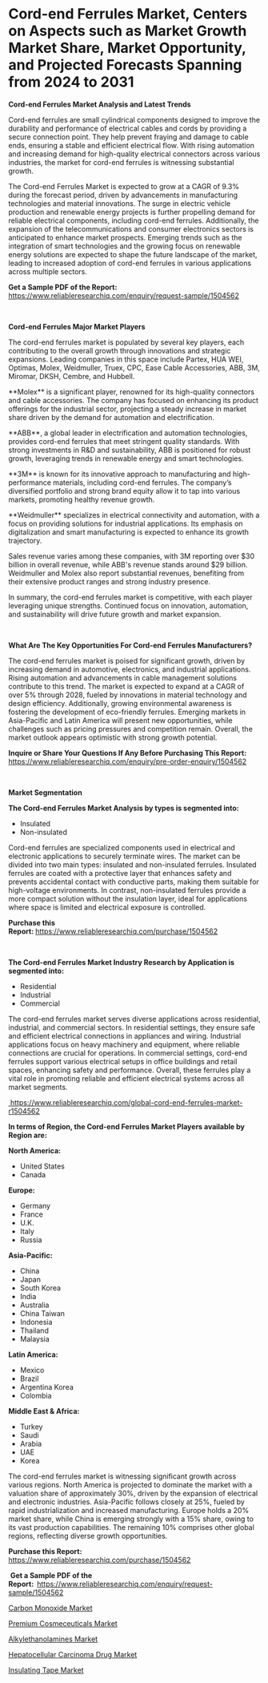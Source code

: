 <p><h1>Cord-end Ferrules Market, Centers on Aspects such as Market Growth Market Share, Market Opportunity, and Projected Forecasts Spanning from 2024 to 2031</h1></p><p><strong>Cord-end Ferrules Market Analysis and Latest Trends</strong></p>
<p><p>Cord-end ferrules are small cylindrical components designed to improve the durability and performance of electrical cables and cords by providing a secure connection point. They help prevent fraying and damage to cable ends, ensuring a stable and efficient electrical flow. With rising automation and increasing demand for high-quality electrical connectors across various industries, the market for cord-end ferrules is witnessing substantial growth.</p><p>The Cord-end Ferrules Market is expected to grow at a CAGR of 9.3% during the forecast period, driven by advancements in manufacturing technologies and material innovations. The surge in electric vehicle production and renewable energy projects is further propelling demand for reliable electrical components, including cord-end ferrules. Additionally, the expansion of the telecommunications and consumer electronics sectors is anticipated to enhance market prospects. Emerging trends such as the integration of smart technologies and the growing focus on renewable energy solutions are expected to shape the future landscape of the market, leading to increased adoption of cord-end ferrules in various applications across multiple sectors.</p></p>
<p><strong>Get a Sample PDF of the Report:&nbsp;</strong> <a href="https://www.reliableresearchiq.com/enquiry/request-sample/1504562?utm_campaign=1121&utm_medium=2&utm_source=Github&utm_content=ia&utm_term=08122024&utm_id=cord-end-ferrules">https://www.reliableresearchiq.com/enquiry/request-sample/1504562</a></p>
<p>&nbsp;</p>
<p><strong>Cord-end Ferrules Major Market Players</strong></p>
<p><p>The cord-end ferrules market is populated by several key players, each contributing to the overall growth through innovations and strategic expansions. Leading companies in this space include Partex, HUA WEI, Optimas, Molex, Weidmuller, Truex, CPC, Ease Cable Accessories, ABB, 3M, Miromar, DKSH, Cembre, and Hubbell.</p><p>**Molex** is a significant player, renowned for its high-quality connectors and cable accessories. The company has focused on enhancing its product offerings for the industrial sector, projecting a steady increase in market share driven by the demand for automation and electrification.</p><p>**ABB**, a global leader in electrification and automation technologies, provides cord-end ferrules that meet stringent quality standards. With strong investments in R&D and sustainability, ABB is positioned for robust growth, leveraging trends in renewable energy and smart technologies.</p><p>**3M** is known for its innovative approach to manufacturing and high-performance materials, including cord-end ferrules. The company’s diversified portfolio and strong brand equity allow it to tap into various markets, promoting healthy revenue growth.</p><p>**Weidmuller** specializes in electrical connectivity and automation, with a focus on providing solutions for industrial applications. Its emphasis on digitalization and smart manufacturing is expected to enhance its growth trajectory.</p><p>Sales revenue varies among these companies, with 3M reporting over $30 billion in overall revenue, while ABB's revenue stands around $29 billion. Weidmuller and Molex also report substantial revenues, benefiting from their extensive product ranges and strong industry presence.</p><p>In summary, the cord-end ferrules market is competitive, with each player leveraging unique strengths. Continued focus on innovation, automation, and sustainability will drive future growth and market expansion.</p></p>
<p>&nbsp;</p>
<p><strong>What Are The Key Opportunities For Cord-end Ferrules Manufacturers?</strong></p>
<p><p>The cord-end ferrules market is poised for significant growth, driven by increasing demand in automotive, electronics, and industrial applications. Rising automation and advancements in cable management solutions contribute to this trend. The market is expected to expand at a CAGR of over 5% through 2028, fueled by innovations in material technology and design efficiency. Additionally, growing environmental awareness is fostering the development of eco-friendly ferrules. Emerging markets in Asia-Pacific and Latin America will present new opportunities, while challenges such as pricing pressures and competition remain. Overall, the market outlook appears optimistic with strong growth potential.</p></p>
<p><strong>Inquire or Share Your Questions If Any Before Purchasing This Report:</strong> <a href="https://www.reliableresearchiq.com/enquiry/pre-order-enquiry/1504562?utm_campaign=1121&utm_medium=2&utm_source=Github&utm_content=ia&utm_term=08122024&utm_id=cord-end-ferrules">https://www.reliableresearchiq.com/enquiry/pre-order-enquiry/1504562</a></p>
<p>&nbsp;</p>
<p><strong>Market Segmentation</strong></p>
<p><strong>The Cord-end Ferrules Market Analysis by types is segmented into:</strong></p>
<p><ul><li>Insulated</li><li>Non-insulated</li></ul></p>
<p><p>Cord-end ferrules are specialized components used in electrical and electronic applications to securely terminate wires. The market can be divided into two main types: insulated and non-insulated ferrules. Insulated ferrules are coated with a protective layer that enhances safety and prevents accidental contact with conductive parts, making them suitable for high-voltage environments. In contrast, non-insulated ferrules provide a more compact solution without the insulation layer, ideal for applications where space is limited and electrical exposure is controlled.</p></p>
<p><strong>Purchase this Report:&nbsp;</strong><a href="https://www.reliableresearchiq.com/purchase/1504562?utm_campaign=1121&utm_medium=2&utm_source=Github&utm_content=ia&utm_term=08122024&utm_id=cord-end-ferrules">https://www.reliableresearchiq.com/purchase/1504562</a></p>
<p>&nbsp;</p>
<p><strong>The Cord-end Ferrules Market Industry Research by Application is segmented into:</strong></p>
<p><ul><li>Residential</li><li>Industrial</li><li>Commercial</li></ul></p>
<p><p>The cord-end ferrules market serves diverse applications across residential, industrial, and commercial sectors. In residential settings, they ensure safe and efficient electrical connections in appliances and wiring. Industrial applications focus on heavy machinery and equipment, where reliable connections are crucial for operations. In commercial settings, cord-end ferrules support various electrical setups in office buildings and retail spaces, enhancing safety and performance. Overall, these ferrules play a vital role in promoting reliable and efficient electrical systems across all market segments.</p></p>
<p><a href="https://www.reliableresearchiq.com/global-cord-end-ferrules-market-r1504562?utm_campaign=1121&utm_medium=2&utm_source=Github&utm_content=ia&utm_term=08122024&utm_id=cord-end-ferrules">&nbsp;https://www.reliableresearchiq.com/global-cord-end-ferrules-market-r1504562</a></p>
<p><strong>In terms of Region, the Cord-end Ferrules Market Players available by Region are:</strong></p>
<p>
    <p> <strong> North America: </strong>
        <ul>
            <li>United States</li>
            <li>Canada</li>
        </ul>
        </p> 
    <p> <strong> Europe: </strong>
        <ul>
            <li>Germany</li>
            <li>France</li>
            <li>U.K.</li>
            <li>Italy</li>
            <li>Russia</li>
        </ul>
        </p> 
    <p> <strong> Asia-Pacific: </strong>
        <ul>
            <li>China</li>
            <li>Japan</li>
            <li>South Korea</li>
            <li>India</li>
            <li>Australia</li>
            <li>China Taiwan</li>
            <li>Indonesia</li>
            <li>Thailand</li>
            <li>Malaysia</li>
        </ul>
        </p> 
    <p> <strong> Latin America: </strong>
        <ul>
            <li>Mexico</li>
            <li>Brazil</li>
            <li>Argentina Korea</li>
            <li>Colombia</li>
        </ul>
        </p> 
    <p> <strong> Middle East & Africa: </strong>
        <ul>
            <li>Turkey</li>
            <li>Saudi</li>
            <li>Arabia</li>
            <li>UAE</li>
            <li>Korea</li>
        </ul>
    </p>
    </p>
<p><p>The cord-end ferrules market is witnessing significant growth across various regions. North America is projected to dominate the market with a valuation share of approximately 30%, driven by the expansion of electrical and electronic industries. Asia-Pacific follows closely at 25%, fueled by rapid industrialization and increased manufacturing. Europe holds a 20% market share, while China is emerging strongly with a 15% share, owing to its vast production capabilities. The remaining 10% comprises other global regions, reflecting diverse growth opportunities.</p></p>
<p><strong>Purchase this Report: </strong><a href="https://www.reliableresearchiq.com/purchase/1504562?utm_campaign=1121&utm_medium=2&utm_source=Github&utm_content=ia&utm_term=08122024&utm_id=cord-end-ferrules">https://www.reliableresearchiq.com/purchase/1504562</a></p>
<p>&nbsp;<strong>Get a Sample PDF of the Report:&nbsp;&nbsp;</strong><a href="https://www.reliableresearchiq.com/enquiry/request-sample/1504562?utm_campaign=1121&utm_medium=2&utm_source=Github&utm_content=ia&utm_term=08122024&utm_id=cord-end-ferrules">https://www.reliableresearchiq.com/enquiry/request-sample/1504562</a></p>
<p><strong></strong></p>
<p><p><a href="https://www.linkedin.com/pulse/futur-trend-quest-sl8ue?utm_campaign=1121&utm_medium=2&utm_source=Github&utm_content=ia&utm_term=08122024&utm_id=cord-end-ferrules">Carbon Monoxide Market</a></p><p><a href="https://github.com/antonioc6hal/Market-Research-Report-List-1/blob/main/premium-cosmeceuticals-market.md?utm_campaign=1121&utm_medium=2&utm_source=Github&utm_content=ia&utm_term=08122024&utm_id=cord-end-ferrules">Premium Cosmeceuticals Market</a></p><p><a href="https://www.linkedin.com/pulse/futur-trend-quest-sl8ue?utm_campaign=1121&utm_medium=2&utm_source=Github&utm_content=ia&utm_term=08122024&utm_id=cord-end-ferrules">Alkylethanolamines Market</a></p><p><a href="https://github.com/osbornrdaflalo/Market-Research-Report-List-1/blob/main/hepatocellular-carcinoma-drug-market.md?utm_campaign=1121&utm_medium=2&utm_source=Github&utm_content=ia&utm_term=08122024&utm_id=cord-end-ferrules">Hepatocellular Carcinoma Drug Market</a></p><p><a href="https://www.linkedin.com/pulse/futur-trend-quest-sl8ue?utm_campaign=1121&utm_medium=2&utm_source=Github&utm_content=ia&utm_term=08122024&utm_id=cord-end-ferrules">Insulating Tape Market</a></p></p>